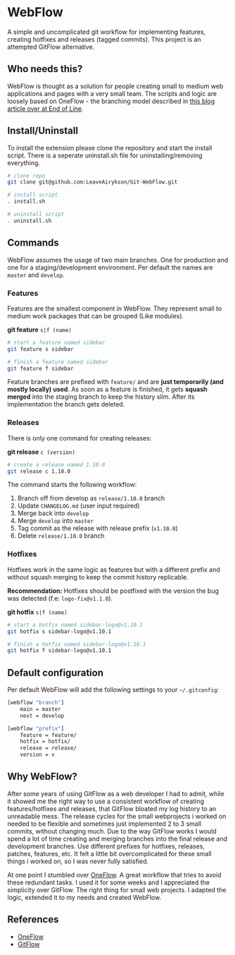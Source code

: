 # WebFlow

A simple and uncomplicated git workflow for implementing features, creating hotfixes and releases (tagged commits). This project is an attempted GitFlow alternative.

## Who needs this?

WebFlow is thought as a solution for people creating small to medium web applications and pages with a very small team. The scripts and logic are loosely based on OneFlow - the branching model described in [this blog article over at End of Line](https://www.endoflineblog.com/oneflow-a-git-branching-model-and-workflow).

## Install/Uninstall
To install the extension please clone the repository and start the install script. There is a seperate uninstall.sh file for uninstalling/removing everything.

```bash
# clone repo
git clone git@github.com:LeaveAirykson/Git-WebFlow.git

# install script
. install.sh

# uninstall script
. uninstall.sh
```

## Commands
WebFlow assumes the usage of two main branches. One for production and one for a staging/development environment. Per default the names are `master` and `develop`.

### Features
Features are the smallest component in WebFlow. They represent small to medium work packages that can be grouped (Like modules).

**git feature** `s|f (name)`

```bash
# start a feature named sidebar
git feature s sidebar

# finish a feature named sidebar
git feature f sidebar
```

Feature branches are prefixed with `feature/` and are **just temporarily (and mostly locally) used**. As soon as a feature is finished, it gets **squash merged** into the staging branch to keep the history slim. After its implementation the branch gets deleted.


### Releases
There is only one command for creating releases:

**git release** `c (version)`

```bash
# create a release named 1.10.0
git release c 1.10.0
```

The command starts the following workflow:

1. Branch off from develop as `release/1.10.0` branch
2. Update `CHANGELOG.md` (user input required)
3. Merge back into `develop`
4. Merge `develop` into `master`
5. Tag commit as the release with release prefix (`v1.10.0`)
5. Delete `release/1.10.0` branch

### Hotfixes

Hotfixes work in the same logic as features but with a different prefix and without squash merging to keep the commit history replicable.

**Recommendation:**
Hotfixes should be postfixed with the version the bug was detected (f.e: `logo-fix@v1.1.0`).

**git hotfix** `s|f (name)`

```bash
# start a hotfix named sidebar-logo@v1.10.1
git hotfix s sidebar-logo@v1.10.1

# finish a hotfix named sidebar-logo@v1.10.1
git hotfix f sidebar-logo@v1.10.1
```

## Default configuration

Per default WebFlow will add the following settings to your `~/.gitconfig`:

```bash
[webflow "branch"]
    main = master
    next = develop

[webflow "prefix"]
    feature = feature/
    hotfix = hotfix/
    release = release/
    version = v
```

## Why WebFlow?

After some years of using GitFlow as a web developer I had to admit, while it showed me the right way to use a consistent workflow of creating features/hotfixes and releases, that GitFlow bloated my log history to an unreadable mess. The release cycles for the small webprojects i worked on needed to be flexible and sometimes just implemented 2 to 3 small commits, without changing much. Due to the way GitFlow works I would spend a lot of time creating and merging branches into the final release and development branches. Use different prefixes for hotfixes, releases, patches, features, etc. It felt a little bit overcomplicated for these small things i worked on, so I was never fully satisfied.

At one point I stumbled over [OneFlow](https://www.endoflineblog.com/oneflow-a-git-branching-model-and-workflow). A great workflow that tries to avoid these redundant tasks. I used it for some weeks and I appreciated the simplicity over GitFlow. The right thing for small web projects. I adapted the logic, extended it to my needs and created WebFlow.

## References
- [OneFlow](https://www.endoflineblog.com/oneflow-a-git-branching-model-and-workflow)
- [GitFlow](https://nvie.com/posts/a-successful-git-branching-model/)